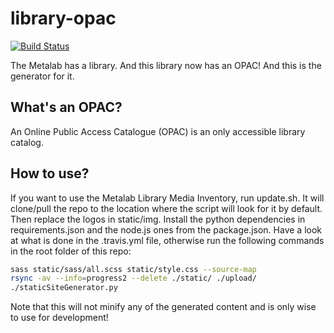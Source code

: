 # library-opac
[![Build Status](https://travis-ci.org/Metalab/library-opac.svg?branch=main)](https://travis-ci.org/Metalab/library-opac)

The Metalab has a library. And this library now has an OPAC! And this is the generator for it.

## What's an OPAC?

An Online Public Access Catalogue (OPAC) is an only accessible library catalog.

## How to use?

If you want to use the Metalab Library Media Inventory, run update.sh. It will clone/pull the repo to the location where the script will look for it by default. Then replace the logos in static/img. Install the python dependencies in requirements.json and the node.js ones from the package.json. Have a look at what is done in the .travis.yml file, otherwise run the following commands in the root folder of this repo:

```bash
sass static/sass/all.scss static/style.css --source-map
rsync -av --info=progress2 --delete ./static/ ./upload/
./staticSiteGenerator.py
```

Note that this will not minify any of the generated content and is only wise to use for development!
